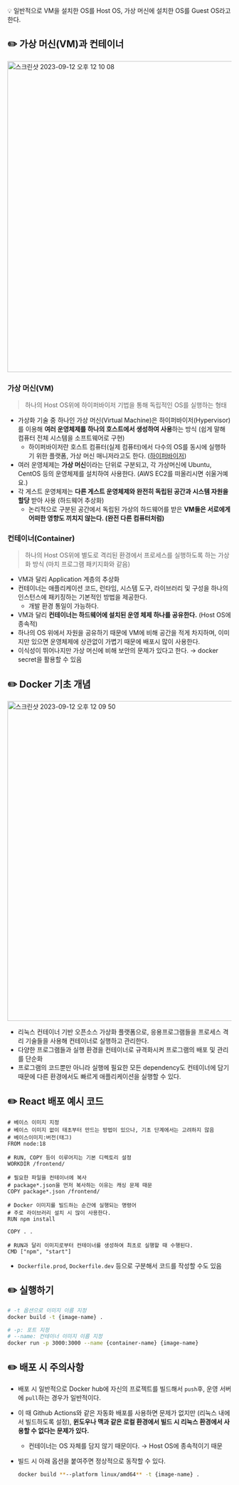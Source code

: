 <aside>
💡 일반적으로 VM을 설치한 OS를 Host OS, 가상 머신에 설치한 OS를 Guest OS라고 한다.

</aside>

## ✏️ 가상 머신(VM)과 컨테이너

<img width="698" alt="스크린샷 2023-09-12 오후 12 10 08" src="https://github.com/yu-heejin/coding-test/assets/96467030/05e7442e-d0c7-44a3-b595-171f304a4396">

### 가상 머신(VM)

> 하나의 Host OS위에 하이퍼바이저 기법을 통해 독립적인 OS를 실행하는 형태
> 
- 가상화 기술 중 하나인 가상 머신(Virtual Machine)은 하이퍼바이저(Hypervisor)를 이용해 **여러 운영체제를 하나의 호스트에서 생성하여 사용**하는 방식 (쉽게 말해 컴퓨터 전체 시스템을 소프트웨어로 구현)
    - 하이퍼바이저란 호스트 컴퓨터(실제 컴퓨터)에서 다수의 OS를 동시에 실행하기 위한 플랫폼, 가상 머신 매니저라고도 한다. ([하이퍼바이저](https://dora-guide.com/%ED%95%98%EC%9D%B4%ED%8D%BC%EB%B0%94%EC%9D%B4%EC%A0%80/))
- 여러 운영체제는 **가상 머신**이라는 단위로 구분되고, 각 가상머신에 Ubuntu, CentOS 등의 운영체제를 설치하여 사용한다. (AWS EC2를 떠올리시면 쉬울거예요.)
- 각 게스트 운영체제는 **다른 게스트 운영체제와 완전히 독립된 공간과 시스템 자원을 할당** 받아 사용 (하드웨어 추상화)
    - 논리적으로 구분된 공간에서 독립된 가상의 하드웨어를 받은 **VM들은 서로에게 어떠한 영향도 끼치지 않는다. (완전 다른 컴퓨터처럼)**

### 컨테이너(Container)

> 하나의 Host OS위에 별도로 격리된 환경에서 프로세스를 실행하도록 하는 가상화 방식 (마치 프로그램 패키지화와 같음)
> 
- VM과 달리 Application 계층의 추상화
- 컨테이너는 애플리케이션 코드, 런타임, 시스템 도구, 라이브러리 및 구성을 하나의 인스턴스에 패키징하는 기본적인 방법을 제공한다.
    - 개발 환경 통일이 가능하다.
- VM과 달리 **컨테이너는 하드웨어에 설치된 운영 체제 하나를 공유한다.** (Host OS에 종속적)
- 하나의 OS 위에서 자원을 공유하기 때문에 VM에 비해 공간을 적게 차지하며, 이미지만 있으면 운영체제에 상관없이 가볍기 때문에 배포시 많이 사용한다.
- 이식성이 뛰어나지만 가상 머신에 비해 보안의 문제가 있다고 한다. → docker secret을 활용할 수 있음

## ✏️ Docker 기초 개념

<img width="718" alt="스크린샷 2023-09-12 오후 12 09 50" src="https://github.com/yu-heejin/coding-test/assets/96467030/055ad2f0-93eb-431b-8bc4-63cbbce9e3fb">

- 리눅스 컨테이너 기반 오픈소스 가상화 플랫폼으로, 응용프로그램들을 프로세스 격리 기술들을 사용해 컨테이너로 실행하고 관리한다.
- 다양한 프로그램들과 실행 환경을 컨테이너로 규격화시켜 프로그램의 배포 및 관리를 단순화
- 프로그램의 코드뿐만 아니라 실행에 필요한 모든 dependency도 컨테이너에 담기 때문에 다른 환경에서도 빠르게 애플리케이션을 실행할 수 있다.

## ✏️ React 배포 예시 코드

```docker
# 베이스 이미지 지정
# 베이스 이미지 없이 태초부터 만드는 방법이 있으나, 기초 단계에서는 고려하지 않음
# 베이스이미지:버전(태그)
FROM node:18

# RUN, COPY 등이 이루어지는 기본 디렉토리 설정
WORKDIR /frontend/

# 필요한 파일을 컨테이너에 복사
# package*.json을 먼저 복사하는 이유는 캐싱 문제 때문
COPY package*.json /frontend/

# Docker 이미지를 빌드하는 순간에 실행되는 명령어
# 주로 라이브러리 설치 시 많이 사용한다.
RUN npm install

COPY . .

# RUN과 달리 이미지로부터 컨테이너를 생성하여 최초로 실행할 때 수행된다.
CMD ["npm", "start"]
```

- `Dockerfile.prod`, `Dockerfile.dev` 등으로 구분해서 코드를 작성할 수도 있음

## ✏️ 실행하기

```bash
# -t 옵션으로 이미지 이름 지정
docker build -t {image-name} .

# -p: 포트 지정
# --name: 컨테이너 이미지 이름 지정
docker run -p 3000:3000 --name {container-name} {image-name}
```

## ✏️ 배포 시 주의사항

- 배포 시 일반적으로 Docker hub에 자신의 프로젝트를 빌드해서 `push`후, 운영 서버에 `pull`하는 경우가 일반적이다.
- 이 때 Github Actions와 같은 자동화 배포를 사용하면 문제가 없지만 (리눅스 내에서 빌드하도록 설정), **윈도우나 맥과 같은 로컬 환경에서 빌드 시 리눅스 환경에서 사용할 수 없다는 문제가 있다.**
    - 컨테이너는 OS 자체를 담지 않기 때문이다. → Host OS에 종속적이기 때문
- 빌드 시 아래 옵션을 붙여주면 정상적으로 동작할 수 있다.
    
    ```bash
    docker build **--platform linux/amd64** -t {image-name} .
    ```